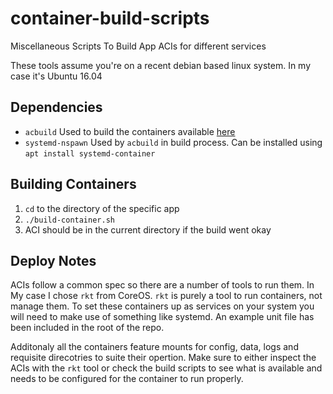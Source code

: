 # container-build-scripts
Miscellaneous Scripts To Build App ACIs for different services

These tools assume you're on a recent debian based linux system. In my case it's Ubuntu 16.04

## Dependencies
* `acbuild` Used to build the containers available [here](https://github.com/containers/build)
* `systemd-nspawn` Used by `acbuild` in build process. Can be installed using `apt install systemd-container`

## Building Containers
1. `cd` to the directory of the specific app
2. `./build-container.sh`
3. ACI should be in the current directory if the build went okay

## Deploy Notes
ACIs follow a common spec so there are a number of tools to run them.
In My case I chose `rkt` from CoreOS. `rkt` is purely a tool to run
containers, not manage them. To set these containers up as services
on your system you will need to make use of something like systemd.
An example unit file has been included in the root of the repo.

Additonaly all the containers feature mounts for config, data, logs
and requisite direcotries to suite their opertion. Make sure to
either inspect the ACIs with the `rkt` tool or check the build
scripts to see what is available and needs to be configured for
the container to run properly.

